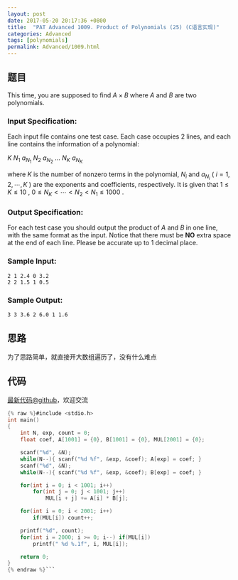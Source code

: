 ```yaml
---
layout: post
date: 2017-05-20 20:17:36 +0800
title:  "PAT Advanced 1009. Product of Polynomials (25) (C语言实现)"
categories: Advanced
tags: [polynomials]
permalink: Advanced/1009.html
---
```


## 题目

This time, you are supposed to find $A\times B$ where $A$ and $B$ are two
polynomials.

### Input Specification:

Each input file contains one test case. Each case occupies 2 lines, and each
line contains the information of a polynomial:

$K$ $N_1$ $a_{N_1}$ $N_2$ $a_{N_2}$ ... $N_K$ $a_{N_K}$

where $K$ is the number of nonzero terms in the polynomial, $N_i$ and
$a_{N_i}$ ( $i=1, 2, \cdots , K$ ) are the exponents and coefficients,
respectively. It is given that $1\le K \le 10$ , $0 \le N_K < \cdots < N_2 <
N_1 \le 1000$ .

### Output Specification:

For each test case you should output the product of $A$ and $B$ in one line,
with the same format as the input. Notice that there must be **NO** extra
space at the end of each line. Please be accurate up to 1 decimal place.

### Sample Input:

    
    
    2 1 2.4 0 3.2
    2 2 1.5 1 0.5
    

### Sample Output:

    
    
    3 3 3.6 2 6.0 1 1.6
    



## 思路


为了思路简单，就直接开大数组遍历了，没有什么难点

## 代码

[最新代码@github](https://github.com/OliverLew/PAT/blob/master/PATAdvanced/1009.c)，欢迎交流
```c
{% raw %}#include <stdio.h>
int main()
{
    int N, exp, count = 0;
    float coef, A[1001] = {0}, B[1001] = {0}, MUL[2001] = {0};

    scanf("%d", &N);
    while(N--){ scanf("%d %f", &exp, &coef); A[exp] = coef; }
    scanf("%d", &N);
    while(N--){ scanf("%d %f", &exp, &coef); B[exp] = coef; }

    for(int i = 0; i < 1001; i++)
        for(int j = 0; j < 1001; j++)
            MUL[i + j] += A[i] * B[j];

    for(int i = 0; i < 2001; i++)
        if(MUL[i]) count++;

    printf("%d", count);
    for(int i = 2000; i >= 0; i--) if(MUL[i])
        printf(" %d %.1f", i, MUL[i]);

    return 0;
}
{% endraw %}```
